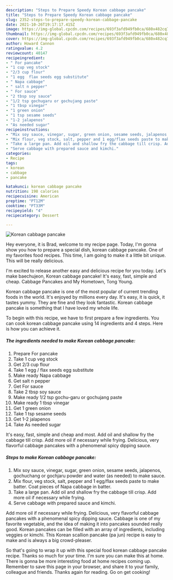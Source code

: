 ```yaml
---
description: "Steps to Prepare Speedy Korean cabbage pancake"
title: "Steps to Prepare Speedy Korean cabbage pancake"
slug: 2352-steps-to-prepare-speedy-korean-cabbage-pancake
date: 2021-10-26T19:17:17.415Z
image: https://img-global.cpcdn.com/recipes/693f3afd949fb0ca/680x482cq70/korean-cabbage-pancake-recipe-main-photo.jpg
thumbnail: https://img-global.cpcdn.com/recipes/693f3afd949fb0ca/680x482cq70/korean-cabbage-pancake-recipe-main-photo.jpg
cover: https://img-global.cpcdn.com/recipes/693f3afd949fb0ca/680x482cq70/korean-cabbage-pancake-recipe-main-photo.jpg
author: Howard Cannon
ratingvalue: 4.2
reviewcount: 40147
recipeingredient:
- " For pancake"
- "1 cup veg stock"
- "2/3 cup flour"
- "1 egg  flax seeds egg substitute"
- " Napa cabbage"
- " salt n pepper"
- " For sauce"
- "2 tbsp soy sauce"
- "1/2 tsp gochugaru or gochujang paste"
- "1 tbsp vinegar"
- "1 green onion"
- "1 tsp sesame seeds"
- "1-2 jalapenos"
- "As needed sugar"
recipeinstructions:
- "Mix soy sauce, vinegar, sugar, green onion, sesame seeds, jalapenos, gochuchang or gochjaru powder and water (as needed) to make sauce."
- "Mix flour, veg stock, salt, pepper and 1 egg/flax seeds paste to make batter. Coat pieces of Napa cabbage in batter."
- "Take a large pan. Add oil and shallow fry the cabbage till crisp. Add more oil if necessary while frying."
- "Serve cabbage with prepared sauce and kimchi."
categories:
- Recipe
tags:
- korean
- cabbage
- pancake

katakunci: korean cabbage pancake 
nutrition: 198 calories
recipecuisine: American
preptime: "PT12M"
cooktime: "PT33M"
recipeyield: "4"
recipecategory: Dessert

---
```



![Korean cabbage pancake](https://img-global.cpcdn.com/recipes/693f3afd949fb0ca/680x482cq70/korean-cabbage-pancake-recipe-main-photo.jpg)

Hey everyone, it is Brad, welcome to my recipe page. Today, I'm gonna show you how to prepare a special dish, korean cabbage pancake. One of my favorites food recipes. This time, I am going to make it a little bit unique. This will be really delicious.

I'm excited to release another easy and delicious recipe for you today. Let's make baechujeon, Korean cabbage pancake! It's easy, fast, simple and cheap. Cabbage Pancakes and My Hometown, Tong Young.

Korean cabbage pancake is one of the most popular of current trending foods in the world. It's enjoyed by millions every day. It's easy, it is quick, it tastes yummy. They are fine and they look fantastic. Korean cabbage pancake is something that I have loved my whole life.


To begin with this recipe, we have to first prepare a few ingredients. You can cook korean cabbage pancake using 14 ingredients and 4 steps. Here is how you can achieve it.

<!--inarticleads1-->

##### The ingredients needed to make Korean cabbage pancake:

1. Prepare  For pancake
1. Take 1 cup veg stock
1. Get 2/3 cup flour
1. Take 1 egg / flax seeds egg substitute
1. Make ready  Napa cabbage
1. Get  salt n pepper
1. Get  For sauce
1. Take 2 tbsp soy sauce
1. Make ready 1/2 tsp gochu-garu or gochujang paste
1. Make ready 1 tbsp vinegar
1. Get 1 green onion
1. Take 1 tsp sesame seeds
1. Get 1-2 jalapenos
1. Take As needed sugar


It's easy, fast, simple and cheap and most. Add oil and shallow fry the cabbage till crisp. Add more oil if necessary while frying. Delicious, very flavorful cabbage pancakes with a phenomenal spicy dipping sauce. 

<!--inarticleads2-->

##### Steps to make Korean cabbage pancake:

1. Mix soy sauce, vinegar, sugar, green onion, sesame seeds, jalapenos, gochuchang or gochjaru powder and water (as needed) to make sauce.
1. Mix flour, veg stock, salt, pepper and 1 egg/flax seeds paste to make batter. Coat pieces of Napa cabbage in batter.
1. Take a large pan. Add oil and shallow fry the cabbage till crisp. Add more oil if necessary while frying.
1. Serve cabbage with prepared sauce and kimchi.


Add more oil if necessary while frying. Delicious, very flavorful cabbage pancakes with a phenomenal spicy dipping sauce. Cabbage is one of my favorite vegetable, and the idea of making it into pancakes sounded really good. Korean pancakes can be filled with an array of ingredients, including veggies or kimchi. This Korean scallion pancake (pa jun) recipe is easy to make and is always a big crowd-pleaser. 

So that's going to wrap it up with this special food korean cabbage pancake recipe. Thanks so much for your time. I'm sure you can make this at home. There is gonna be more interesting food at home recipes coming up. Remember to save this page in your browser, and share it to your family, colleague and friends. Thanks again for reading. Go on get cooking!
